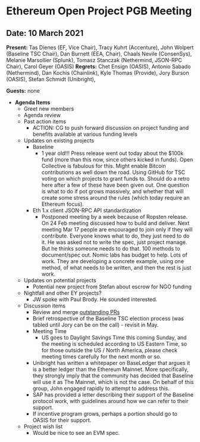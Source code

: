 # Ethereum Open Project PGB Meeting

## Date:  10 March 2021

**Present:** Tas Dienes (EF, Vice Chair), Tracy Kuhrt (Accenture), John Wolpert (Baseline TSC Chair), Dan Burnett (EEA, Chair), Chaals Nevile (ConsenSys), Melanie Marsollier (Splunk), Tomasz Stanczak (Nethermind, JSON-RPC Chair), Carol Geyer (OASIS)
**Regrets:** Chet Ensign (OASIS), Antonio Sabado (Nethermind), Dan Kochis (Chainlink), Kyle Thomas (Provide), Jory Burson (OASIS), Stefan Schmidt (Unibright), 

**Guests:** none

* **Agenda Items**
  * Greet new members 
  * Agenda review
  * Past action items
    * ACTION: CG to push forward discussion on project funding and benefits available at various funding levels 
  * Updates on existing projects
    * Baseline
      * 1 year old!!!  Press release went out today about the $100k fund (more than this now, since others kicked in funds).  Open Collective is fabulous for this.  Might enable Bitcoin contributions as well down the road.  Using GitHub for TSC voting on which projects to grant funds to.  Should do a retro here after a few of these have been given out.  One question is what to do if pot grows massively, and whether that will create some stress around the rules (which today require an Ethereum focus).
    * Eth 1.x client JSON-RPC API standardization
      *  Postponed meeting by a week because of Ropsten release.  On 24 Feb meeting discussed how to build and deliver.  Next meeting Mar 17 people are encouraged to join only if they will contribute.  Everyone knows what to do, they just need to do it.  He was asked not to write the spec, just project manage.  But he thinks someone needs to do that.  100 methods to document/spec out.  Nomic labs has budget to help.  Lots of work.  They are developing a concrete example, using one method, of what needs to be written, and then the rest is just work.
  * Updates on potential projects
    * Potential new project from Stefan about escrow for NGO funding
  * Nightfall and other EY projects?
    *  JW spoke with Paul Brody.  He sounded interested.
  * Discussion items
    * Review and merge [outstanding PRs](https://github.com/ethereum-oasis/oasis-open-project/pulls)
    * Brief retrospective of the Baseline TSC election process (was tabled until Jory can be on the call) - revisit in May.
    * Meeting Time
      * US goes to Daylight Savings Time this coming Sunday, and the meeting is scheduled according to US Eastern Time, so for those outside the US / North America, please check meeting times carefully for the next month or so.
    * Unibright has written a whitepaper on BaseLedger that argues it is a better ledger than the Ethereum Mainnet.  More specifically, they strongly imply that the community has decided that Baseline will use it as The Mainnet, which is not the case.  On behalf of this group, John engaged rapidly to attempt to address this.
     * SAP has provided a letter describing their support of the Baseline protocol work, with guidelines around how we can refer to their support.
    * If incentive program grows, perhaps a portion should go to OASIS for their support.
  * Project wish list
    * Would be nice to see an EVM spec.
